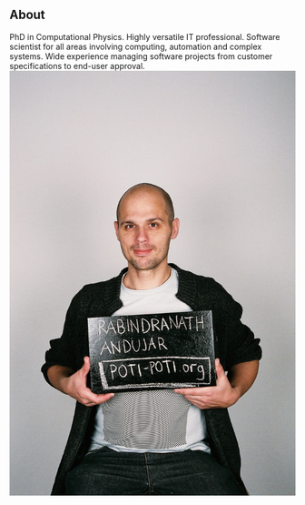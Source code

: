 ## About

PhD in Computational Physics. Highly versatile IT professional. Software scientist for all areas involving computing, automation and complex systems. Wide experience managing software projects from customer specifications to end-user approval.
![Picture](Poligon-pic.jpg)